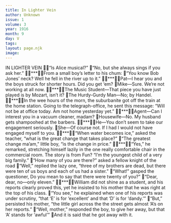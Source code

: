 ```yaml
---
title: In Lighter Vein
author: Unknown
issue: 1
volume: 3
year: 1916
month: 9
day: V
tags:
layout: page.njk
image:
---
```

IN LIGHTER VEIN “Is Alice musical?” “No, but she always sings if you ask her.” ***From a small boy’s letter to his chum: “You know Bob Jones’ neck? Well he fell in the river up to it.” ***Pat—I hear you and the boys struck for shorter hours. Did you get ‘em? Mike—Sure. We’re not working at all now. ***The Music Student—That piece you have just played is by Mozart, isn’t it? The Hurdy-Gurdy Man—No; by Handel. ***In the wee hours of the morn, the suburbanite got off the train at the home station. Going to the telegraph-office, he sent this message: “Will not be at office today. Am not home yesterday yet.” ***Agent—Can I interest you in a vacuum cleaner, madam? Housewife—No. My husband gets shampoohed at the barbers. ***He—You don’t seem to take our engagement seriously. She—Of course not. If I had I would not have engaged myself to you. ***“When water becomes ice,” asked the teacher, “what is the great change that takes place?” “The greatest change ma’am,” little boy, “is the change in price.” ***“Yes,” he remarked, stretching himself lazily in the one really comfortable chair in the commercial room. The story is from Fun? “I’m the youngest child of a very big family.” “How many of you are there?” asked a fellow knight of the road “Well,” replied the lazy one, “three of my brothers are dead, but there were ten of us boys and each of us had a sister.” “What!” gasped the questioner, Do you mean to say that there were twenty of you?” “Dear, dear, no—only eleven.” ***William did not shine as a student, and his reports clearly proved this, yet he insisted to his mother that he was right at the top of his class. “You see,” he explained when one of his reports was under scrutiny, “that ‘E’ is for ‘excellent’ and that ‘D’ is for ‘dandy.’” “But,” persisted his mother, “the little girl across the the street gets almost ‘A’s on her reports.” “Well, mother,” responded the boy, to give her away, but that ‘A’ stands for ‘awful’” And it is said that he got away with it. 
